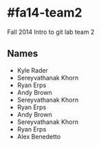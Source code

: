 #fa14-team2
==========

Fall 2014 Intro to git lab team 2

## Names
* Kyle Rader
* Sereyvathanak Khorn
* Ryan Erps
* Andy Brown
* Sereyvathanak Khorn
* Ryan Erps
* Andy Brown
* Sereyvathanak Khorn
* Ryan Erps
* Alex Benedetto



